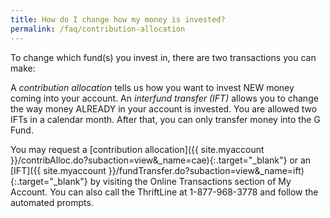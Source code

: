 ```yaml
---
title: How do I change how my money is invested?
permalink: /faq/contribution-allocation
---
```


To change which fund(s) you invest in, there are two transactions you can make:

A *contribution allocation* tells us how you want to invest NEW money coming into your account.
An *interfund transfer (IFT)* allows you to change the way money ALREADY in your account is invested.
You are allowed two IFTs in a calendar month. After that, you can only transfer money into the G Fund.

You may request a [contribution allocation]({{ site.myaccount }}/contribAlloc.do?subaction=view&_name=cae){:.target="\_blank"} or an [IFT]({{ site.myaccount }}/fundTransfer.do?subaction=view&_name=ift){:.target="\_blank"} by visiting the Online Transactions section of My Account. You can also call the ThriftLine at 1-877-968-3778 and follow the automated prompts.
